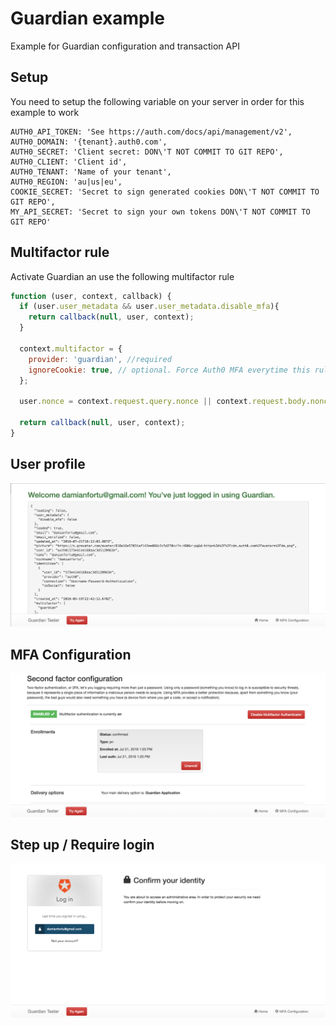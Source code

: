 # Guardian example
Example for Guardian configuration and transaction API

## Setup
You need to setup the following variable on your server in order for this example to work
```
AUTH0_API_TOKEN: 'See https://auth.com/docs/api/management/v2',
AUTH0_DOMAIN: '{tenant}.auth0.com',
AUTH0_SECRET: 'Client secret: DON\'T NOT COMMIT TO GIT REPO',
AUTH0_CLIENT: 'Client id',
AUTH0_TENANT: 'Name of your tenant',
AUTH0_REGION: 'au|us|eu',
COOKIE_SECRET: 'Secret to sign generated cookies DON\'T NOT COMMIT TO GIT REPO',
MY_API_SECRET: 'Secret to sign your own tokens DON\'T NOT COMMIT TO GIT REPO'
```

## Multifactor rule
Activate Guardian an use the following multifactor rule

```javascript
function (user, context, callback) {
  if (user.user_metadata && user.user_metadata.disable_mfa){
    return callback(null, user, context);
  }

  context.multifactor = {
    provider: 'guardian', //required
    ignoreCookie: true, // optional. Force Auth0 MFA everytime this rule runs. Defaults to false. if accepted by users the cookie lasts for 30 days (this cannot be changed)
  };

  user.nonce = context.request.query.nonce || context.request.body.nonce;

  return callback(null, user, context);
}
```

## User profile
![User profile](https://github.com/auth0/guardian-example/raw/master/readme.d/user.png)

## MFA Configuration
![MFA Configuration](https://github.com/auth0/guardian-example/raw/master/readme.d/mfa-configuration.png)

## Step up / Require login
![Step up](https://github.com/auth0/guardian-example/raw/master/readme.d/step-up.png)
